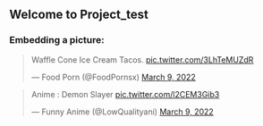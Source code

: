 ## Welcome to Project_test

### Embedding a picture:

<blockquote class="twitter-tweet"><p lang="en" dir="ltr">Waffle Cone Ice Cream Tacos. <a href="https://t.co/3LhTeMUZdR">pic.twitter.com/3LhTeMUZdR</a></p>&mdash; Food Porn (@FoodPornsx) <a href="https://twitter.com/FoodPornsx/status/1501679260641153031?ref_src=twsrc%5Etfw">March 9, 2022</a></blockquote> <script async src="https://platform.twitter.com/widgets.js" charset="utf-8"></script>


<blockquote class="twitter-tweet"><p lang="en" dir="ltr">Anime : Demon Slayer <a href="https://t.co/l2CEM3Gib3">pic.twitter.com/l2CEM3Gib3</a></p>&mdash; Funny Anime (@LowQualityani) <a href="https://twitter.com/LowQualityani/status/1501546719116500992?ref_src=twsrc%5Etfw">March 9, 2022</a></blockquote> <script async src="https://platform.twitter.com/widgets.js" charset="utf-8"></script>
